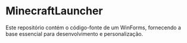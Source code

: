 # MinecraftLauncher

Este repositório contém o código-fonte de um WinForms, fornecendo a base essencial para desenvolvimento e personalização.


